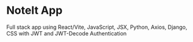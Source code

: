 # NoteIt App
Full stack app using React/Vite, JavaScript, JSX, Python, Axios, Django, CSS with JWT and JWT-Decode Authentication
